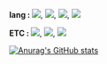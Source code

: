 

<p1><strong>lang :  </strong></p1><img src="https://img.shields.io/badge/javascript-000000.svg?style=flat&logo=javascript&logoColor=F7DF1E" />, <img src="https://img.shields.io/badge/python-000000.svg?style=flat&logo=python&logoColor=3776AB" />, <img src="https://img.shields.io/badge/HTML5-000000.svg?style=flat&logo=html5&logoColor=E34F26" />, <img src="https://img.shields.io/badge/CSS3-000000.svg?style=flat&logo=css3&logoColor=1572B6" />

<p1><strong>ETC :  </strong></p1><img src="https://img.shields.io/badge/nodejs-000000.svg?style=flat&logo=nodedotjs&logoColor=5FA04E" />, <img src="https://img.shields.io/badge/json-000000.svg?style=flat&logo=json&logoColor=ffffff" />, <img src="https://img.shields.io/badge/mysql-000000.svg?style=flat&logo=mysql&logoColor=4479A1" />


[![Anurag's GitHub stats](https://github-readme-stats.vercel.app/api?username=EFCTO)](https://github.com/EFCTO/github-readme-stats)
